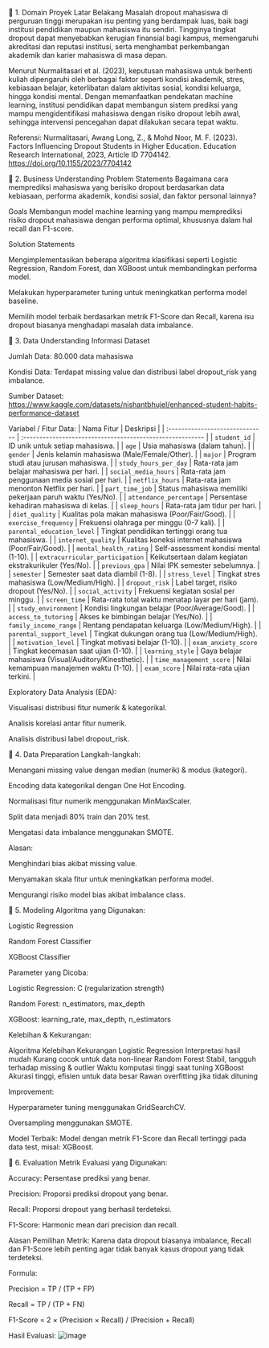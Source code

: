 📌 1. Domain Proyek
Latar Belakang
Masalah dropout mahasiswa di perguruan tinggi merupakan isu penting yang berdampak luas, baik bagi institusi pendidikan maupun mahasiswa itu sendiri. Tingginya tingkat dropout dapat menyebabkan kerugian finansial bagi kampus, memengaruhi akreditasi dan reputasi institusi, serta menghambat perkembangan akademik dan karier mahasiswa di masa depan.

Menurut Nurmalitasari et al. (2023), keputusan mahasiswa untuk berhenti kuliah dipengaruhi oleh berbagai faktor seperti kondisi akademik, stres, kebiasaan belajar, keterlibatan dalam aktivitas sosial, kondisi keluarga, hingga kondisi mental. Dengan memanfaatkan pendekatan machine learning, institusi pendidikan dapat membangun sistem prediksi yang mampu mengidentifikasi mahasiswa dengan risiko dropout lebih awal, sehingga intervensi pencegahan dapat dilakukan secara tepat waktu.

Referensi:
Nurmalitasari, Awang Long, Z., & Mohd Noor, M. F. (2023). Factors Influencing Dropout Students in Higher Education. Education Research International, 2023, Article ID 7704142. https://doi.org/10.1155/2023/7704142

📌 2. Business Understanding
Problem Statements
Bagaimana cara memprediksi mahasiswa yang berisiko dropout berdasarkan data kebiasaan, performa akademik, kondisi sosial, dan faktor personal lainnya?

Goals
Membangun model machine learning yang mampu memprediksi risiko dropout mahasiswa dengan performa optimal, khususnya dalam hal recall dan F1-score.

Solution Statements

Mengimplementasikan beberapa algoritma klasifikasi seperti Logistic Regression, Random Forest, dan XGBoost untuk membandingkan performa model.

Melakukan hyperparameter tuning untuk meningkatkan performa model baseline.

Memilih model terbaik berdasarkan metrik F1-Score dan Recall, karena isu dropout biasanya menghadapi masalah data imbalance.

📌 3. Data Understanding
Informasi Dataset

Jumlah Data: 80.000 data mahasiswa

Kondisi Data: Terdapat missing value dan distribusi label dropout_risk yang imbalance.

Sumber Dataset:
https://www.kaggle.com/datasets/nishantbhujel/enhanced-student-habits-performance-dataset

Variabel / Fitur Data:
| Nama Fitur                      | Deskripsi                                                 |
| :------------------------------ | :-------------------------------------------------------- |
| `student_id`                    | ID unik untuk setiap mahasiswa.                           |
| `age`                           | Usia mahasiswa (dalam tahun).                             |
| `gender`                        | Jenis kelamin mahasiswa (Male/Female/Other).              |
| `major`                         | Program studi atau jurusan mahasiswa.                     |
| `study_hours_per_day`           | Rata-rata jam belajar mahasiswa per hari.                 |
| `social_media_hours`            | Rata-rata jam penggunaan media sosial per hari.           |
| `netflix_hours`                 | Rata-rata jam menonton Netflix per hari.                  |
| `part_time_job`                 | Status mahasiswa memiliki pekerjaan paruh waktu (Yes/No). |
| `attendance_percentage`         | Persentase kehadiran mahasiswa di kelas.                  |
| `sleep_hours`                   | Rata-rata jam tidur per hari.                             |
| `diet_quality`                  | Kualitas pola makan mahasiswa (Poor/Fair/Good).           |
| `exercise_frequency`            | Frekuensi olahraga per minggu (0-7 kali).                 |
| `parental_education_level`      | Tingkat pendidikan tertinggi orang tua mahasiswa.         |
| `internet_quality`              | Kualitas koneksi internet mahasiswa (Poor/Fair/Good).     |
| `mental_health_rating`          | Self-assessment kondisi mental (1-10).                    |
| `extracurricular_participation` | Keikutsertaan dalam kegiatan ekstrakurikuler (Yes/No).    |
| `previous_gpa`                  | Nilai IPK semester sebelumnya.                            |
| `semester`                      | Semester saat data diambil (1-8).                         |
| `stress_level`                  | Tingkat stres mahasiswa (Low/Medium/High).                |
| `dropout_risk`                  | Label target, risiko dropout (Yes/No).                    |
| `social_activity`               | Frekuensi kegiatan sosial per minggu.                     |
| `screen_time`                   | Rata-rata total waktu menatap layar per hari (jam).       |
| `study_environment`             | Kondisi lingkungan belajar (Poor/Average/Good).           |
| `access_to_tutoring`            | Akses ke bimbingan belajar (Yes/No).                      |
| `family_income_range`           | Rentang pendapatan keluarga (Low/Medium/High).            |
| `parental_support_level`        | Tingkat dukungan orang tua (Low/Medium/High).             |
| `motivation_level`              | Tingkat motivasi belajar (1-10).                          |
| `exam_anxiety_score`            | Tingkat kecemasan saat ujian (1-10).                      |
| `learning_style`                | Gaya belajar mahasiswa (Visual/Auditory/Kinesthetic).     |
| `time_management_score`         | Nilai kemampuan manajemen waktu (1-10).                   |
| `exam_score`                    | Nilai rata-rata ujian terkini.                            |


Exploratory Data Analysis (EDA):

Visualisasi distribusi fitur numerik & kategorikal.

Analisis korelasi antar fitur numerik.

Analisis distribusi label dropout_risk.

📌 4. Data Preparation
Langkah-langkah:

Menangani missing value dengan median (numerik) & modus (kategori).

Encoding data kategorikal dengan One Hot Encoding.

Normalisasi fitur numerik menggunakan MinMaxScaler.

Split data menjadi 80% train dan 20% test.

Mengatasi data imbalance menggunakan SMOTE.

Alasan:

Menghindari bias akibat missing value.

Menyamakan skala fitur untuk meningkatkan performa model.

Mengurangi risiko model bias akibat imbalance class.

📌 5. Modeling
Algoritma yang Digunakan:

Logistic Regression

Random Forest Classifier

XGBoost Classifier

Parameter yang Dicoba:

Logistic Regression: C (regularization strength)

Random Forest: n_estimators, max_depth

XGBoost: learning_rate, max_depth, n_estimators

Kelebihan & Kekurangan:

Algoritma	Kelebihan	Kekurangan
Logistic Regression	Interpretasi hasil mudah	Kurang cocok untuk data non-linear
Random Forest	Stabil, tangguh terhadap missing & outlier	Waktu komputasi tinggi saat tuning
XGBoost	Akurasi tinggi, efisien untuk data besar	Rawan overfitting jika tidak dituning

Improvement:

Hyperparameter tuning menggunakan GridSearchCV.

Oversampling menggunakan SMOTE.

Model Terbaik:
Model dengan metrik F1-Score dan Recall tertinggi pada data test, misal: XGBoost.

📌 6. Evaluation
Metrik Evaluasi yang Digunakan:

Accuracy: Persentase prediksi yang benar.

Precision: Proporsi prediksi dropout yang benar.

Recall: Proporsi dropout yang berhasil terdeteksi.

F1-Score: Harmonic mean dari precision dan recall.

Alasan Pemilihan Metrik:
Karena data dropout biasanya imbalance, Recall dan F1-Score lebih penting agar tidak banyak kasus dropout yang tidak terdeteksi.

Formula:

Precision = TP / (TP + FP)

Recall = TP / (TP + FN)

F1-Score = 2 × (Precision × Recall) / (Precision + Recall)

Hasil Evaluasi:
![image](https://github.com/user-attachments/assets/62094aa0-73a4-4221-9080-efc3e90da6aa)





